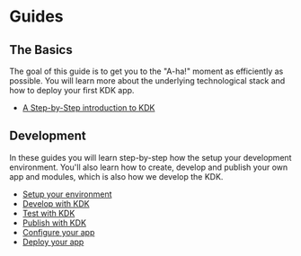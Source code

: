 # Guides

## The Basics

The goal of this guide is to get you to the "A-ha!" moment as efficiently as possible. You will learn more about the underlying technological stack and how to deploy your first KDK app.

* [A Step-by-Step introduction to KDK](./basics/introduction.md)

## Development

In these guides you will learn step-by-step how the setup your development environment. You'll also learn how to create, develop and publish your own app and modules, which is also how we develop the KDK.

* [Setup your environment](./development/setup.md)
* [Develop with KDK](./development/develop.md)
* [Test with KDK](./development/test.md)
* [Publish with KDK](./development/publish.md)
* [Configure your app](./development/configure.md)
* [Deploy your app](./development/deploy.md)
